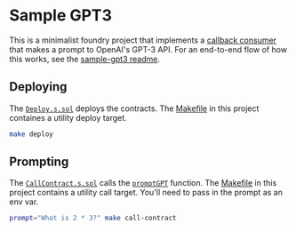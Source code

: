 # Sample GPT3

This is a minimalist foundry project that implements
a [callback consumer](https://docs.ritual.net/infernet/sdk/consumers/Callback)
that makes a prompt to OpenAI's GPT-3 API. For an end-to-end flow of how this works, see
the [sample-gpt3 readme](../../../sample-gpt3.md).

## Deploying

The [`Deploy.s.sol`](./script/Deploy.s.sol) deploys the contracts. The [Makefile](./Makefile) in this project containes
a utility deploy target.

```bash
make deploy
```

## Prompting

The [`CallContract.s.sol`](./script/CallContract.s.sol) calls the [`promptGPT`](./src/PromptsGPT.sol#L10) function.
The [Makefile](./Makefile) in this project contains a utility call target. You'll need to pass in the prompt as an 
env var. 

```bash
prompt="What is 2 * 3?" make call-contract
```


